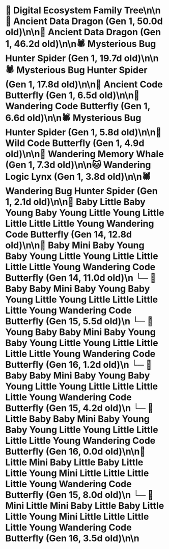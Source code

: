 # 🌳 Digital Ecosystem Family Tree\n\n🐉 Ancient Data Dragon (Gen 1, 50.0d old)\n\n🐉 Ancient Data Dragon (Gen 1, 46.2d old)\n\n🕷️ Mysterious Bug Hunter Spider (Gen 1, 19.7d old)\n\n🕷️ Mysterious Bug Hunter Spider (Gen 1, 17.8d old)\n\n🦋 Ancient Code Butterfly (Gen 1, 6.5d old)\n\n🦋 Wandering Code Butterfly (Gen 1, 6.6d old)\n\n🕷️ Mysterious Bug Hunter Spider (Gen 1, 5.8d old)\n\n🦋 Wild Code Butterfly (Gen 1, 4.9d old)\n\n🐋 Wandering Memory Whale (Gen 1, 7.3d old)\n\n🐱 Wandering Logic Lynx (Gen 1, 3.8d old)\n\n🕷️ Wandering Bug Hunter Spider (Gen 1, 2.1d old)\n\n🦋 Baby Little Baby Young Baby Young Little Young Little Little Little Little Young Wandering Code Butterfly (Gen 14, 12.8d old)\n\n🦋 Baby Mini Baby Young Baby Young Little Young Little Little Little Little Young Wandering Code Butterfly (Gen 14, 11.0d old)\n  └─ 🦋 Baby Baby Mini Baby Young Baby Young Little Young Little Little Little Little Young Wandering Code Butterfly (Gen 15, 5.5d old)\n    └─ 🦋 Young Baby Baby Mini Baby Young Baby Young Little Young Little Little Little Little Young Wandering Code Butterfly (Gen 16, 1.2d old)\n  └─ 🦋 Baby Baby Mini Baby Young Baby Young Little Young Little Little Little Little Young Wandering Code Butterfly (Gen 15, 4.2d old)\n    └─ 🦋 Little Baby Baby Mini Baby Young Baby Young Little Young Little Little Little Little Young Wandering Code Butterfly (Gen 16, 0.0d old)\n\n🦋 Little Mini Baby Little Baby Little Little Young Mini Little Little Little Little Young Wandering Code Butterfly (Gen 15, 8.0d old)\n  └─ 🦋 Mini Little Mini Baby Little Baby Little Little Young Mini Little Little Little Little Young Wandering Code Butterfly (Gen 16, 3.5d old)\n\n